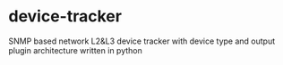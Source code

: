 device-tracker
==============

SNMP based network L2&amp;L3 device tracker with device type and output plugin architecture written in python